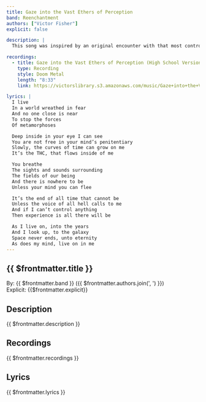 ```yaml
---
title: Gaze into the Vast Ethers of Perception
band: Reenchantment
authors: ["Victor Fisher"]
explicit: false

description: |
  This song was inspired by an original encounter with that most controversial of plants.

recordings:
  - title: Gaze into the Vast Ethers of Perception (High School Version)
    type: Recording
    style: Doom Metal
    length: "8:33"
    link: https://victorslibrary.s3.amazonaws.com/music/Gaze+into+the+Vast+Ethers+of+Perception/Gaze+into+the+Vast+Ethers+of+Perception+(High+School+Version).mp3

lyrics: |
  I live
  In a world wreathed in fear
  And no one close is near
  To stop the forces
  Of metamorphoses

  Deep inside in your eye I can see
  You are not free in your mind’s penitentiary
  Slowly, the curves of time can grow on me
  It’s the THC, that flows inside of me

  You breathe
  The sights and sounds surrounding
  The fields of our being
  And there is nowhere to be
  Unless your mind you can flee

  It’s the end of all time that cannot be
  Unless the voice of all hell calls to me
  And if I can’t control anything
  Then experience is all there will be

  As I live on, into the years
  And I look up, to the galaxy
  Space never ends, unto eternity
  As does my mind, live on in me
---
```


## {{ $frontmatter.title }}

By: {{ $frontmatter.band }} ({{ $frontmatter.authors.join(', ') }})  
Explicit: {{$frontmatter.explicit}}

## Description

<vue-markdown>{{ $frontmatter.description }}</vue-markdown>

## Recordings

{{ $frontmatter.recordings }}

## Lyrics

<vue-markdown>{{ $frontmatter.lyrics }}</vue-markdown>
